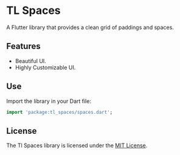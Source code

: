 # TL Spaces

A Flutter library that provides a clean grid of paddings and spaces.

## Features
- Beautiful UI.
- Highly Customizable UI.


## Use
Import the library in your Dart file:

```dart
import 'package:tl_spaces/spaces.dart';
```

## License

The Tl Spaces library is licensed under the [MIT License](https://opensource.org/licenses/MIT).
